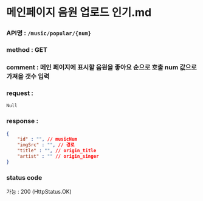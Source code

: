 # 메인페이지 음원 업로드 인기.md
### API명 : `/music/popular/{num}`

### method : GET
 
### comment : 메인 페이지에 표시할 음원을 좋아요 순으로 호출 num 값으로 가져올 갯수 입력

### request :
    Null

### response :
~~~json
{
    "id" : "", // musicNum
    "imgSrc" : "", // 경로
    "title" : "", // origin_title
    "artist" : "" // origin_singer
}
~~~
### status code
가능 : 200 (HttpStatus.OK)